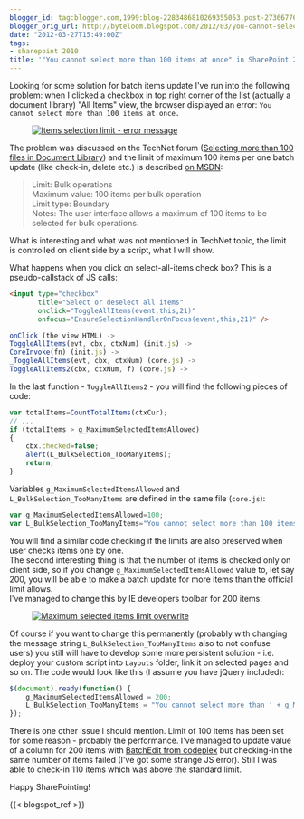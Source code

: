 ```yaml
---
blogger_id: tag:blogger.com,1999:blog-2283486810269355053.post-273667762726925100
blogger_orig_url: http://byteloom.blogspot.com/2012/03/you-cannot-select-more-than-100-items.html
date: "2012-03-27T15:49:00Z"
tags:
- sharepoint 2010
title: '"You cannot select more than 100 items at once" in SharePoint 2010'
---
```


Looking for some solution for batch items update I've run into the following problem: when I clicked a checkbox in top right corner of the list (actually a document library) "All Items" view, the browser displayed an error: `You cannot select more than 100 items at once.`

<figure class="half center">
  <a href="/images/2012/03/items_selection_limit_error.png" class="image-popup">
	 <img src="/images/2012/03/items_selection_limit_error.png" alt="Items selection limit - error message">
   </a>
</figure>

The problem was discussed on the TechNet forum ([Selecting more than 100 files in Document Library](http://social.technet.microsoft.com/Forums/en-US/sharepoint2010general/thread/9c99cc7e-68d0-43f6-bd7b-ca5b54f2d5bf)) and the limit of maximum 100 items per one batch update (like check-in, delete etc.) is described [on MSDN](http://technet.microsoft.com/en-us/library/cc262787.aspx#ListLibrary):  

> Limit: Bulk operations  
> Maximum value: 100 items per bulk operation  
> Limit type: Boundary  
> Notes: The user interface allows a maximum of 100 items to be selected for bulk operations.

What is interesting and what was not mentioned in TechNet topic, the limit is controlled on client side by a script, what I will show.
<!--more-->What happens when you click on select-all-items check box? This is a pseudo-callstack of JS calls:  

```html
<input type="checkbox"   
       title="Select or deselect all items"   
       onclick="ToggleAllItems(event,this,21)"   
       onfocus="EnsureSelectionHandlerOnFocus(event,this,21)" />  
```

```js
onClick (the view HTML) ->  
ToggleAllItems(evt, cbx, ctxNum) (init.js) ->  
CoreInvoke(fn) (init.js) ->  
_ToggleAllItems(evt, cbx, ctxNum) (core.js) ->  
ToggleAllItems2(cbx, ctxNum, f) (core.js) ->  
```

In the last function - `ToggleAllItems2` - you will find the following pieces of code:  

```js
var totalItems=CountTotalItems(ctxCur);  
// ...  
if (totalItems > g_MaximumSelectedItemsAllowed)  
{  
    cbx.checked=false;  
    alert(L_BulkSelection_TooManyItems);  
    return;  
}  
```

Variables `g_MaximumSelectedItemsAllowed` and `L_BulkSelection_TooManyItems` are defined in the same file (`core.js`):  

```js
var g_MaximumSelectedItemsAllowed=100;  
var L_BulkSelection_TooManyItems="You cannot select more than 100 items at once.";  
```

You will find a similar code checking if the limits are also preserved when user checks items one by one.  
The second interesting thing is that the number of items is checked only on client side, so if you change `g_MaximumSelectedItemsAllowed` value to, let say 200, you will be able to make a batch update for more items than the official limit allows.  
I've managed to change this by IE developers toolbar for 200 items:  

<figure class="half center">
  <a href="/images/2012/03/maximum_selected_items_limit_overwrite_3.png" class="image-popup">
	 <img src="/images/2012/03/maximum_selected_items_limit_overwrite_3.png" alt="Maximum selected items limit overwrite">
   </a>
</figure>

Of course if you want to change this permanently (probably with changing the message string `L_BulkSelection_TooManyItems` also to not confuse users) you still will have to develop some more persistent solution - i.e. deploy your custom script into `Layouts` folder, link it on selected pages and so on. The code would look like this (I assume you have jQuery included):  

```js
$(document).ready(function() {  
    g_MaximumSelectedItemsAllowed = 200;  
    L_BulkSelection_TooManyItems = "You cannot select more than ' + g_MaximumSelectedItemsAllowed + ' items at once.";  
});  
```

There is one other issue I should mention. Limit of 100 items has been set for some reason - probably the performance. I've managed to update value of a column for 200 items with [BatchEdit from codeplex](http://sp2010batchedit.codeplex.com) but checking-in the same number of items failed (I've got some strange JS error). Still I was able to check-in 110 items which was above the standard limit.  

Happy SharePointing!

{{< blogspot_ref >}}